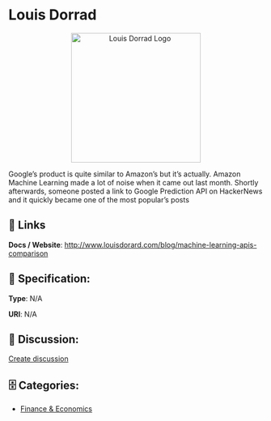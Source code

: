 # Louis Dorrad
<p align="center">
    <img width="256" src="https://raw.githubusercontent.com/apis-list/apis-list/main/apis/louis-dorrad/logo_256x256.png" alt="Louis Dorrad Logo"/>
</p>

Google’s product is quite similar to Amazon’s but it’s actually. Amazon Machine Learning&nbsp;made a lot of noise when it came out&nbsp;last month.  Shortly afterwards, someone posted a link to Google Prediction API&nbsp;on HackerNews and it quickly became one of the most popular’s posts

##  🔗 Links
**Docs / Website**: http://www.louisdorard.com/blog/machine-learning-apis-comparison

## 🧬 Specification:
**Type**: N/A

**URI**: N/A

## 💬 Discussion:
[Create discussion](https://github.com/apis-list/apis-list/discussions/new)

## 🗄️ Categories:
- [Finance & Economics](https://github.com/apis-list/apis-list#finance--economics)



